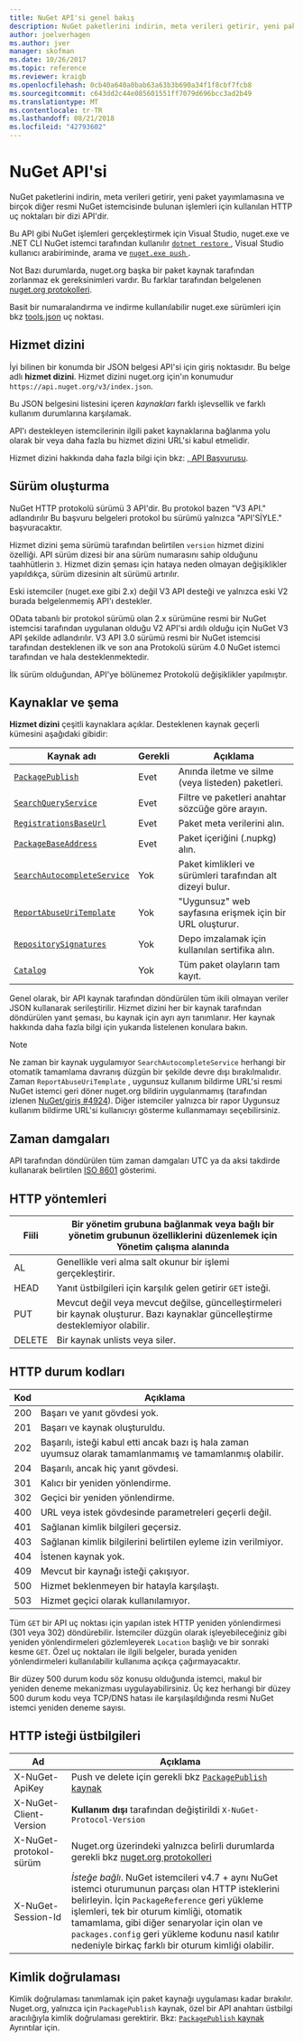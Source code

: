 ```yaml
---
title: NuGet API'si genel bakış
description: NuGet paketlerini indirin, meta verileri getirir, yeni paketleri vb. yayımlamak için kullanılan HTTP uç noktaları bir dizi API'dir.
author: joelverhagen
ms.author: jver
manager: skofman
ms.date: 10/26/2017
ms.topic: reference
ms.reviewer: kraigb
ms.openlocfilehash: 0cb40a640a0bab63a63b3b690a34f1f8cbf7fcb8
ms.sourcegitcommit: c643dd2c44e085601551ff7079d696bcc3ad2b49
ms.translationtype: MT
ms.contentlocale: tr-TR
ms.lasthandoff: 08/21/2018
ms.locfileid: "42793602"
---
```

# <a name="nuget-api"></a>NuGet API'si

NuGet paketlerini indirin, meta verileri getirir, yeni paket yayımlamasına ve birçok diğer resmi NuGet istemcisinde bulunan işlemleri için kullanılan HTTP uç noktaları bir dizi API'dir.

Bu API gibi NuGet işlemleri gerçekleştirmek için Visual Studio, nuget.exe ve .NET CLI NuGet istemci tarafından kullanılır [ `dotnet restore` ](/dotnet/articles/core/preview3/tools/dotnet-restore), Visual Studio kullanıcı arabiriminde, arama ve [ `nuget.exe push` ](../tools/cli-ref-push.md).

Not Bazı durumlarda, nuget.org başka bir paket kaynak tarafından zorlanmaz ek gereksinimleri vardır. Bu farklar tarafından belgelenen [nuget.org protokolleri](nuget-protocols.md).

Basit bir numaralandırma ve indirme kullanılabilir nuget.exe sürümleri için bkz [tools.json](tools-json.md) uç noktası.

## <a name="service-index"></a>Hizmet dizini

İyi bilinen bir konumda bir JSON belgesi API'si için giriş noktasıdır. Bu belge adlı **hizmet dizini**. Hizmet dizini nuget.org için'ın konumudur `https://api.nuget.org/v3/index.json`.

Bu JSON belgesini listesini içeren *kaynakları* farklı işlevsellik ve farklı kullanım durumlarına karşılamak.

API'ı destekleyen istemcilerinin ilgili paket kaynaklarına bağlanma yolu olarak bir veya daha fazla bu hizmet dizini URL'si kabul etmelidir.

Hizmet dizini hakkında daha fazla bilgi için bkz: [, API Başvurusu](service-index.md).

## <a name="versioning"></a>Sürüm oluşturma

NuGet HTTP protokolü sürümü 3 API'dir. Bu protokol bazen "V3 API." adlandırılır Bu başvuru belgeleri protokol bu sürümü yalnızca "API'SİYLE." başvuracaktır.

Hizmet dizini şema sürümü tarafından belirtilen `version` hizmet dizini özelliği. API sürüm dizesi bir ana sürüm numarasını sahip olduğunu taahhütlerin `3`. Hizmet dizin şeması için hataya neden olmayan değişiklikler yapıldıkça, sürüm dizesinin alt sürümü artırılır.

Eski istemciler (nuget.exe gibi 2.x) değil V3 API desteği ve yalnızca eski V2 burada belgelenmemiş API'ı destekler.

OData tabanlı bir protokol sürümü olan 2.x sürümüne resmi bir NuGet istemcisi tarafından uygulanan olduğu V2 API'si ardılı olduğu için NuGet V3 API şekilde adlandırılır. V3 API 3.0 sürümü resmi bir NuGet istemcisi tarafından desteklenen ilk ve son ana Protokolü sürüm 4.0 NuGet istemci tarafından ve hala desteklenmektedir. 

İlk sürüm olduğundan, API'ye bölünemez Protokolü değişiklikler yapılmıştır.

## <a name="resources-and-schema"></a>Kaynaklar ve şema

**Hizmet dizini** çeşitli kaynaklara açıklar. Desteklenen kaynak geçerli kümesini aşağıdaki gibidir:

Kaynak adı                                                          | Gerekli | Açıklama
---------------------------------------------------------------------- | -------- | -----------
[`PackagePublish`](package-publish-resource.md)                        | Evet      | Anında iletme ve silme (veya listeden) paketleri.
[`SearchQueryService`](search-query-service-resource.md)               | Evet      | Filtre ve paketleri anahtar sözcüğe göre arayın.
[`RegistrationsBaseUrl`](registration-base-url-resource.md)            | Evet      | Paket meta verilerini alın.
[`PackageBaseAddress`](package-base-address-resource.md)               | Evet      | Paket içeriğini (.nupkg) alın.
[`SearchAutocompleteService`](search-autocomplete-service-resource.md) | Yok       | Paket kimlikleri ve sürümleri tarafından alt dizeyi bulur.
[`ReportAbuseUriTemplate`](report-abuse-resource.md)                   | Yok       | "Uygunsuz" web sayfasına erişmek için bir URL oluşturur.
[`RepositorySignatures`](repository-signatures-resource.md)            | Yok       | Depo imzalamak için kullanılan sertifika alın.
[`Catalog`](catalog-resource.md)                                       | Yok       | Tüm paket olayların tam kayıt.

Genel olarak, bir API kaynak tarafından döndürülen tüm ikili olmayan veriler JSON kullanarak serileştirilir. Hizmet dizini her bir kaynak tarafından döndürülen yanıt şeması, bu kaynak için ayrı ayrı tanımlanır. Her kaynak hakkında daha fazla bilgi için yukarıda listelenen konulara bakın.

> [!Note]
> Ne zaman bir kaynak uygulamıyor `SearchAutocompleteService` herhangi bir otomatik tamamlama davranış düzgün bir şekilde devre dışı bırakılmalıdır. Zaman `ReportAbuseUriTemplate` , uygunsuz kullanım bildirme URL'si resmi NuGet istemci geri döner nuget.org bildirin uygulanmamış (tarafından izlenen [NuGet/giriş #4924](https://github.com/NuGet/Home/issues/4924)). Diğer istemciler yalnızca bir rapor Uygunsuz kullanım bildirme URL'si kullanıcıyı gösterme kullanmamayı seçebilirsiniz.

## <a name="timestamps"></a>Zaman damgaları

API tarafından döndürülen tüm zaman damgaları UTC ya da aksi takdirde kullanarak belirtilen [ISO 8601](https://www.iso.org/iso-8601-date-and-time-format.html) gösterimi. 

## <a name="http-methods"></a>HTTP yöntemleri

Fiili   | Bir yönetim grubuna bağlanmak veya bağlı bir yönetim grubunun özelliklerini düzenlemek için Yönetim çalışma alanında
------ | -----------
AL    | Genellikle veri alma salt okunur bir işlemi gerçekleştirir.
HEAD   | Yanıt üstbilgileri için karşılık gelen getirir `GET` isteği.
PUT    | Mevcut değil veya mevcut değilse, güncelleştirmeleri bir kaynak oluşturur. Bazı kaynaklar güncelleştirme desteklemiyor olabilir.
DELETE | Bir kaynak unlists veya siler.

## <a name="http-status-codes"></a>HTTP durum kodları

Kod | Açıklama
---- | -----
200  | Başarı ve yanıt gövdesi yok.
201  | Başarı ve kaynak oluşturuldu.
202  | Başarılı, isteği kabul etti ancak bazı iş hala zaman uyumsuz olarak tamamlanmamış ve tamamlanmış olabilir.
204  | Başarılı, ancak hiç yanıt gövdesi.
301  | Kalıcı bir yeniden yönlendirme.
302  | Geçici bir yeniden yönlendirme.
400  | URL veya istek gövdesinde parametreleri geçerli değil.
401  | Sağlanan kimlik bilgileri geçersiz.
403  | Sağlanan kimlik bilgilerini belirtilen eyleme izin verilmiyor.
404  | İstenen kaynak yok.
409  | Mevcut bir kaynağı isteği çakışıyor.
500  | Hizmet beklenmeyen bir hatayla karşılaştı.
503  | Hizmet geçici olarak kullanılamıyor.

Tüm `GET` bir API uç noktası için yapılan istek HTTP yeniden yönlendirmesi (301 veya 302) döndürebilir. İstemciler düzgün olarak işleyebileceğiniz gibi yeniden yönlendirmeleri gözlemleyerek `Location` başlığı ve bir sonraki kesme `GET`. Özel uç noktaları ile ilgili belgeler, burada yeniden yönlendirmeleri kullanılabilir kullanıma açıkça çağırmayacaktır.

Bir düzey 500 durum kodu söz konusu olduğunda istemci, makul bir yeniden deneme mekanizması uygulayabilirsiniz. Üç kez herhangi bir düzey 500 durum kodu veya TCP/DNS hatası ile karşılaşıldığında resmi NuGet istemci yeniden deneme sayısı.

## <a name="http-request-headers"></a>HTTP isteği üstbilgileri

Ad                     | Açıklama
------------------------ | -----------
X-NuGet-ApiKey           | Push ve delete için gerekli bkz [ `PackagePublish` kaynak](package-publish-resource.md)
X-NuGet-Client-Version   | **Kullanım dışı** tarafından değiştirildi `X-NuGet-Protocol-Version`
X-NuGet-protokol-sürüm | Nuget.org üzerindeki yalnızca belirli durumlarda gerekli bkz [nuget.org protokolleri](NuGet-Protocols.md)
X-NuGet-Session-Id       | *İsteğe bağlı*. NuGet istemcileri v4.7 + aynı NuGet istemci oturumunun parçası olan HTTP isteklerini belirleyin. İçin `PackageReference` geri yükleme işlemleri, tek bir oturum kimliği, otomatik tamamlama, gibi diğer senaryolar için olan ve `packages.config` geri yükleme kodunu nasıl katılır nedeniyle birkaç farklı bir oturum kimliği olabilir.

## <a name="authentication"></a>Kimlik doğrulaması

Kimlik doğrulaması tanımlamak için paket kaynağı uygulaması kadar bırakılır. Nuget.org, yalnızca için `PackagePublish` kaynak, özel bir API anahtarı üstbilgi aracılığıyla kimlik doğrulaması gerektirir. Bkz: [ `PackagePublish` kaynak](package-publish-resource.md) Ayrıntılar için.

